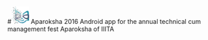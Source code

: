 #<img src = "https://raw.githubusercontent.com/Aparoksha/App_2016/master/app/src/main/res/drawable/home_pic1.png" width="40" /> Aparoksha 2016
Android app for the annual technical cum management fest Aparoksha of IIITA 
